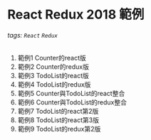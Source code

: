 # React Redux 2018 範例
###### tags: `React` `Redux`
1. 範例1 Counter的react版
2. 範例2 Counter的redux版
3. 範例3 TodoList的react版
4. 範例4 TodoList的redux版
5. 範例5 Counter與TodoList的react整合
6. 範例6 Counter與TodoList的redux整合
7. 範例7 TodoList的react第2版
8. 範例8 TodoList的react第3版
9. 範例9 TodoList的redux第2版